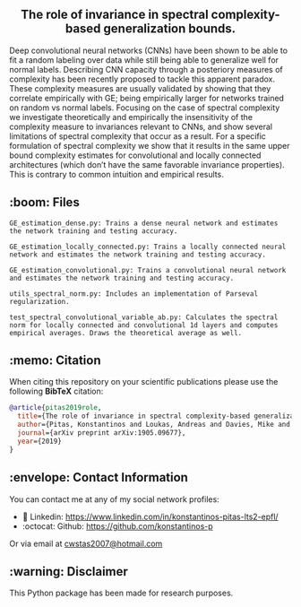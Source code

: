 <h2 align="center">The role of invariance in spectral complexity-based generalization bounds.</h2>

Deep convolutional neural networks (CNNs)
have been shown to be able to fit a random
labeling over data while still being able to
generalize well for normal labels. Describing CNN capacity through a posteriory measures of complexity has been recently proposed to tackle this apparent paradox. These
complexity measures are usually validated by
showing that they correlate empirically with
GE; being empirically larger for networks
trained on random vs normal labels. Focusing on the case of spectral complexity we investigate theoretically and empirically the insensitivity of the complexity measure to invariances relevant to CNNs, and show several
limitations of spectral complexity that occur
as a result. For a specific formulation of spectral complexity we show that it results in the
same upper bound complexity estimates for
convolutional and locally connected architectures (which don’t have the same favorable
invariance properties). This is contrary to
common intuition and empirical results.

<h2> :boom: Files </h2>

```
GE_estimation_dense.py: Trains a dense neural network and estimates the network training and testing accuracy.

GE_estimation_locally_connected.py: Trains a locally connected neural network and estimates the network training and testing accuracy.

GE_estimation_convolutional.py: Trains a convolutional neural network and estimates the network training and testing accuracy.

utils_spectral_norm.py: Includes an implementation of Parseval regularization.

test_spectral_convolutional_variable_ab.py: Calculates the spectral norm for locally connected and convolutional 1d layers and computes empirical averages. Draws the theoretical average as well.
```

<h2> :memo: Citation </h2>

When citing this repository on your scientific publications please use the following **BibTeX** citation:

```bibtex
@article{pitas2019role,
  title={The role of invariance in spectral complexity-based generalization bounds},
  author={Pitas, Konstantinos and Loukas, Andreas and Davies, Mike and Vandergheynst, Pierre},
  journal={arXiv preprint arXiv:1905.09677},
  year={2019}
}

```

<h2> :envelope: Contact Information </h2>
You can contact me at any of my social network profiles:

- :briefcase: Linkedin: https://www.linkedin.com/in/konstantinos-pitas-lts2-epfl/
- :octocat: Github: https://github.com/konstantinos-p

Or via email at cwstas2007@hotmail.com

<h2> :warning: Disclaimer </h2>
This Python package has been made for research purposes.



